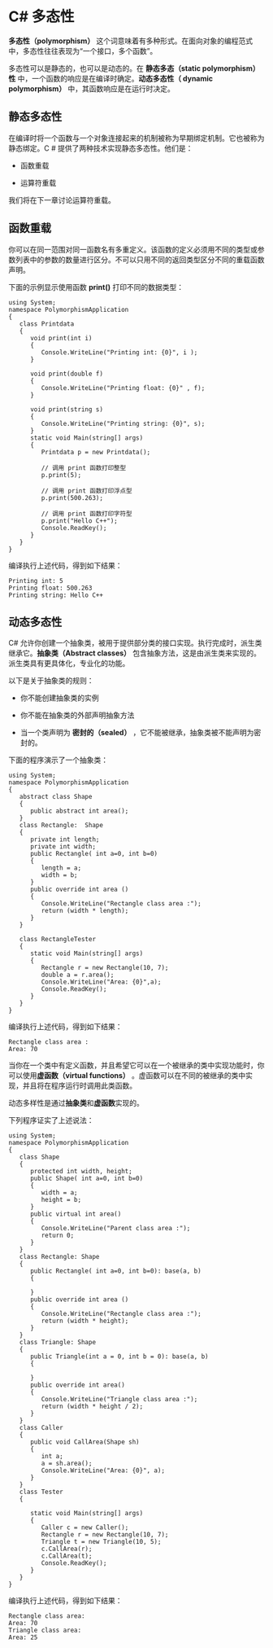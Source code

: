 # C\# 多态性
  
**多态性（polymorphism）** 这个词意味着有多种形式。在面向对象的编程范式中，多态性往往表现为“一个接口，多个函数”。
  

多态性可以是静态的，也可以是动态的。在 **静态多态（static polymorphism）性** 中，一个函数的响应是在编译时确定。**动态多态性（ dynamic polymorphism）** 中，其函数响应是在运行时决定。
  
## 静态多态性
  
在编译时将一个函数与一个对象连接起来的机制被称为早期绑定机制。它也被称为静态绑定。C # 提供了两种技术实现静态多态性。他们是：
  
- 函数重载
  
- 运算符重载
  
我们将在下一章讨论运算符重载。
  
## 函数重载
  
你可以在同一范围对同一函数名有多重定义。该函数的定义必须用不同的类型或参数列表中的参数的数量进行区分。不可以只用不同的返回类型区分不同的重载函数声明。
  
下面的示例显示使用函数 **print()** 打印不同的数据类型：
  
<pre><code>using System;
namespace PolymorphismApplication
{
   class Printdata
   {
      void print(int i)
      {
         Console.WriteLine("Printing int: {0}", i );
      }

      void print(double f)
      {
         Console.WriteLine("Printing float: {0}" , f);
      }

      void print(string s)
      {
         Console.WriteLine("Printing string: {0}", s);
      }
      static void Main(string[] args)
      {
         Printdata p = new Printdata();
         
         // 调用 print 函数打印整型
         p.print(5);
         
         // 调用 print 函数打印浮点型
         p.print(500.263);
         
         // 调用 print 函数打印字符型
         p.print("Hello C++");
         Console.ReadKey();
      }
   }
}</code></pre>
  
编译执行上述代码，得到如下结果：
<pre><code>Printing int: 5
Printing float: 500.263
Printing string: Hello C++</code></pre>
  
## 动态多态性
  
C# 允许你创建一个抽象类，被用于提供部分类的接口实现。执行完成时，派生类继承它。**抽象类（Abstract classes）** 包含抽象方法，这是由派生类来实现的。派生类具有更具体化，专业化的功能。
  
以下是关于抽象类的规则：
  
- 你不能创建抽象类的实例
  
- 你不能在抽象类的外部声明抽象方法
  
- 当一个类声明为 **密封的（sealed）** ，它不能被继承，抽象类被不能声明为密封的。
  
下面的程序演示了一个抽象类：
<pre><code>using System;
namespace PolymorphismApplication
{
   abstract class Shape
   {
      public abstract int area();
   }
   class Rectangle:  Shape
   {
      private int length;
      private int width;
      public Rectangle( int a=0, int b=0)
      {
         length = a;
         width = b;
      }
      public override int area ()
      { 
         Console.WriteLine("Rectangle class area :");
         return (width * length); 
      }
   }

   class RectangleTester
   {
      static void Main(string[] args)
      {
         Rectangle r = new Rectangle(10, 7);
         double a = r.area();
         Console.WriteLine("Area: {0}",a);
         Console.ReadKey();
      }
   }
}</code></pre>
  
编译执行上述代码，得到如下结果：
<pre><code>Rectangle class area :
Area: 70</code></pre>
  
当你在一个类中有定义函数，并且希望它可以在一个被继承的类中实现功能时，你可以使用**虚函数（virtual functions）** 。虚函数可以在不同的被继承的类中实现，并且将在程序运行时调用此类函数。
  
动态多样性是通过**抽象类**和**虚函数**实现的。
  
下列程序证实了上述说法：

<pre><code>using System;
namespace PolymorphismApplication
{
   class Shape 
   {
      protected int width, height;
      public Shape( int a=0, int b=0)
      {
         width = a;
         height = b;
      }
      public virtual int area()
      {
         Console.WriteLine("Parent class area :");
         return 0;
      }
   }
   class Rectangle: Shape
   {
      public Rectangle( int a=0, int b=0): base(a, b)
      {

      }
      public override int area ()
      {
         Console.WriteLine("Rectangle class area :");
         return (width * height); 
      }
   }
   class Triangle: Shape
   {
      public Triangle(int a = 0, int b = 0): base(a, b)
      {
      
      }
      public override int area()
      {
         Console.WriteLine("Triangle class area :");
         return (width * height / 2); 
      }
   }
   class Caller
   {
      public void CallArea(Shape sh)
      {
         int a;
         a = sh.area();
         Console.WriteLine("Area: {0}", a);
      }
   }  
   class Tester
   {
      
      static void Main(string[] args)
      {
         Caller c = new Caller();
         Rectangle r = new Rectangle(10, 7);
         Triangle t = new Triangle(10, 5);
         c.CallArea(r);
         c.CallArea(t);
         Console.ReadKey();
      }
   }
}</code></pre>
编译执行上述代码，得到如下结果：
<pre><code>Rectangle class area:
Area: 70
Triangle class area:
Area: 25</code></pre>

